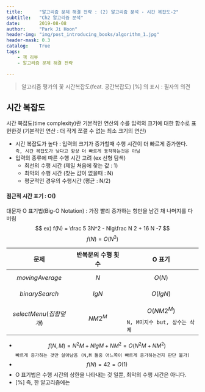 ```yaml
---
title:      "알고리즘 문제 해결 전략 : (2) 알고리즘 분석 - 시간 복잡도-2"
subtitle:   "Ch2 알고리즘 분석"
date:       2019-08-08
author:     "Park Ji Hoon"
header-img: "img/post_introducing_books/algorithm_1.jpg"
header-mask: 0.3
catalog:    True
tags:
    - 책 리뷰
    - 알고리즘 문제 해결 전략

---
```

> 알고리즘 평가의 꽃 시간복잡도(feat. 공간복잡도)
[%] 의 표시 : 필자의 의견

## 시간 복잡도
시간 복잡도(time complexity)란 기본적인 연산의 수를 입력의 크기에 대한 함수로 표현한것 (기본적인 연산 : 더 작게 쪼갤 수 없는 최소 크기의 연산)  
* 시간 복잡도가 높다 : 입력의 크기가 증가할때 수행 시간이 더 빠르게 증가한다.  
`즉, 시간 복잡도가 낮다고 항상 더 빠르게 동작하는것은 아님`  
* 입력의 종류에 따른 수행 시간 고려 (ex 선형 탐색)  
  * 최선의 수행 시간 (제일 처음에 찾는 값 : 1)
  * 최악의 수행 시간 (찾는 값이 없을때 : N)
  * 평균적인 경우의 수행시간 (평균 : N/2)

#### 점근적 시간 표기 : O()
대문자 O 표기법(Big-O Notation) : 가장 빨리 증가하는 항만을 남긴 채 나머지를 다 버림  
$$ ex)  f(N) = \frac 5 3N^2 - Nlg\frac N 2 + 16 N -7 $$
$$ f(N) = O(N^2)  
$$

| 문제 | 반복문의 수행 횟수 | O 표기|
|---- | -----------------| ------|
| $$ movingAverage $$ | $$ N $$ | $$ O(N) $$ |
| $$binarySearch$$ | $$lgN$$ | $$O(lgN)$$ |
| $$selectMenu   (집합 덮개)$$ | $$NM2^M$$ | $$O(NM2^M)$$   `N, M미지수 but, 상수는 삭제` |

* $$f(N,M) = N^2M + NlgM + NM^2 = O(N^2M + NM^2)$$ `빠르게 증가하는 것만 살아남음 (N,M 둘중 어느쪽이 빠르게 증가하는건지 판단 불가)`
* $$f(N) = 42 = O(1)$$
* O 표기법은 수행 시간의 상한을 나타내는 것 일뿐, 최악의 수행 시간은 아니다.
* [%] 즉, 한 알고리즘에는
